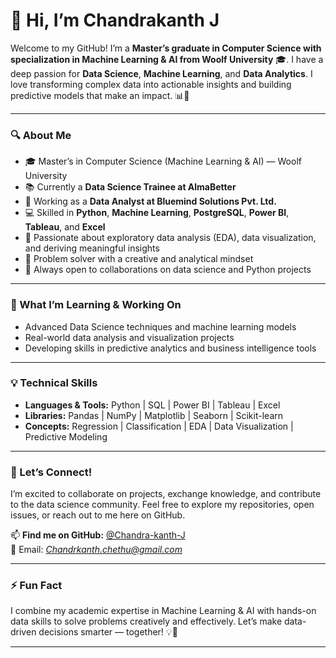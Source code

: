# 👋 Hi, I’m Chandrakanth J

Welcome to my GitHub! I’m a **Master’s graduate in Computer Science with specialization in Machine Learning & AI from Woolf University** 🎓. I have a deep passion for **Data Science**, **Machine Learning**, and **Data Analytics**. I love transforming complex data into actionable insights and building predictive models that make an impact. 📊🚀

---

### 🔍 About Me

- 🎓 Master’s in Computer Science (Machine Learning & AI) — Woolf University  
- 📚 Currently a **Data Science Trainee at AlmaBetter**  
- 💼 Working as a **Data Analyst at Bluemind Solutions Pvt. Ltd.**  
- 💻 Skilled in **Python**, **Machine Learning**, **PostgreSQL**, **Power BI**, **Tableau**, and **Excel**  
- 🔎 Passionate about exploratory data analysis (EDA), data visualization, and deriving meaningful insights  
- 🧩 Problem solver with a creative and analytical mindset  
- 🤝 Always open to collaborations on data science and Python projects

---

### 🚀 What I’m Learning & Working On

- Advanced Data Science techniques and machine learning models  
- Real-world data analysis and visualization projects  
- Developing skills in predictive analytics and business intelligence tools

---

### 💡 Technical Skills

- **Languages & Tools:** Python | SQL | Power BI | Tableau | Excel  
- **Libraries:** Pandas | NumPy | Matplotlib | Seaborn | Scikit-learn  
- **Concepts:** Regression | Classification | EDA | Data Visualization | Predictive Modeling  

---

### 🤝 Let’s Connect!

I’m excited to collaborate on projects, exchange knowledge, and contribute to the data science community. Feel free to explore my repositories, open issues, or reach out to me here on GitHub.

📫 **Find me on GitHub:** [@Chandra-kanth-J](https://github.com/Chandra-kanth-J)  
📧 Email: *Chandrkanth.chethu@gmail.com*   

---

### ⚡ Fun Fact

I combine my academic expertise in Machine Learning & AI with hands-on data skills to solve problems creatively and effectively. Let’s make data-driven decisions smarter — together! 💡🤖

---

<!---
Chandra-kanth-J/Chandra-kanth-J is a ✨ special ✨ repository because its `README.md` (this file) appears on your GitHub profile.
You can click the Preview link to take a look at your changes.
--->
